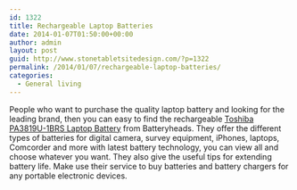 ```yaml
---
id: 1322
title: Rechargeable Laptop Batteries
date: 2014-01-07T01:50:00+00:00
author: admin
layout: post
guid: http://www.stonetabletsitedesign.com/?p=1322
permalink: /2014/01/07/rechargeable-laptop-batteries/
categories:
  - General living
---
```

People who want to purchase the quality laptop battery and looking for the leading brand, then you can easy to find the rechargeable [Toshiba PA3819U-1BRS Laptop Battery](http://www.batteryheads.com/catalogsearch/result/?q=Toshiba+PA3819U-1BRS+Laptop+Battery) from Batteryheads. They offer the different types of batteries for digital camera, survey equipment, iPhones, laptops, Comcorder and more with latest battery technology, you can view all and choose whatever you want. They also give the useful tips for extending battery life. Make use their service to buy batteries and battery chargers for any portable electronic devices.